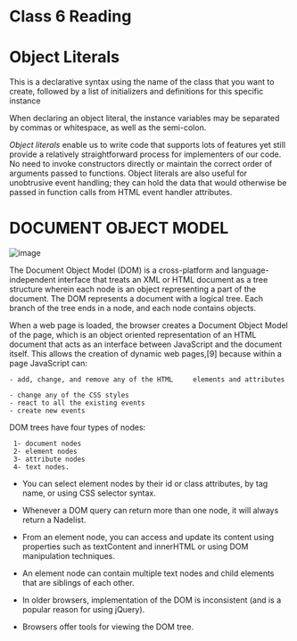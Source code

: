 # Class 6 Reading
# Object Literals

This is a declarative syntax using the name of the class that you want to create, followed by a list of initializers and definitions for this specific instance

When declaring an object literal, the instance variables may be separated by commas or whitespace, as well as the semi-colon.

 _Object literals_ enable us to write code that supports lots of features yet still provide a relatively straightforward process for implementers of our code. No need to invoke constructors directly or maintain the correct order of arguments passed to functions. Object literals are also useful for unobtrusive event handling; they can hold the data that would otherwise be passed in function calls from HTML event handler attributes.


 # DOCUMENT OBJECT MODEL
 ![image](https://i.ytimg.com/vi/RbQGn6vBlys/maxresdefault.jpg)


 The Document Object Model (DOM) is a cross-platform and language-independent interface that treats an XML or HTML document as a tree structure wherein each node is an object representing a part of the document. The DOM represents a document with a logical tree. Each branch of the tree ends in a node, and each node contains objects.

 When a web page is loaded, the browser creates a Document Object Model of the page, which is an object oriented representation of an HTML document that acts as an interface between JavaScript and the document itself. This allows the creation of dynamic web pages,[9] because within a page JavaScript can:

    - add, change, and remove any of the HTML     elements and attributes

    - change any of the CSS styles
    - react to all the existing events
    - create new events

 
 DOM trees have four types of nodes:
     
     1- document nodes
     2- element nodes 
     3- attribute nodes
     4- text nodes.

 - You can select element nodes by their id or class attributes, by tag name, or using CSS selector syntax.

 - Whenever a DOM query can return more than one
node, it will always return a Nadelist.

 - From an element node, you can access and update its content using properties such as textContent and innerHTML or using DOM manipulation techniques.

 - An element node can contain multiple text nodes and child elements that are siblings of each other.

 - In older browsers, implementation of the DOM is inconsistent (and is a popular reason for using jQuery).

 - Browsers offer tools for viewing the DOM tree. 
